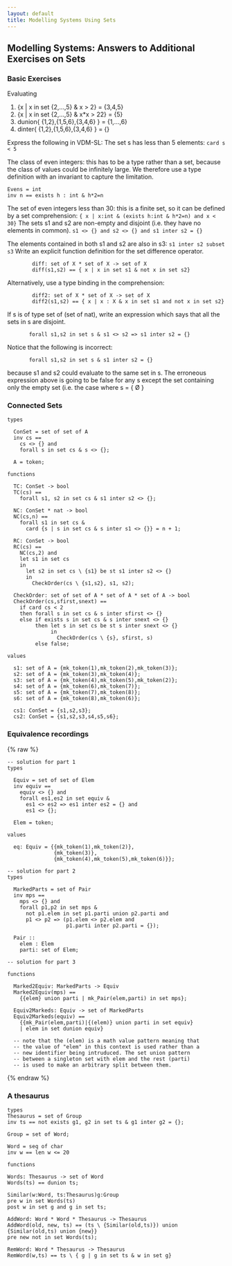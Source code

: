 ```yaml
---
layout: default
title: Modelling Systems Using Sets
---
```


## Modelling Systems: Answers to Additional Exercises on Sets

### Basic Exercises

Evaluating
1. {x | x in set {2,...,5} & x > 2} = {3,4,5}
2. {x | x in set {2,...,5} & x*x > 22} = {5}
3. dunion{ {1,2},{1,5,6},{3,4,6} } = {1,...,6}
4. dinter{ {1,2},{1,5,6},{3,4,6} } = {}

Express the following in VDM-SL:
The set s has less than 5 elements: `card s < 5`

The class of even integers: this has to be a type rather than a set, because the class of values could be infinitely large. We therefore use a type definition with an invariant to capture the limitation.

~~~
Evens = int
inv n == exists h : int & h*2=n
~~~

The set of even integers less than 30: this is a finite set, so it can be defined by a set comprehension: `{ x | x:int & (exists h:int & h*2=n) and x < 30}`
The sets s1 and s2 are non-empty and disjoint (i.e. they have no elements in common). `s1 <> {} and s2 <> {} and s1 inter s2 = {}`

The elements contained in both s1 and s2 are also in s3: `s1 inter s2 subset s3`
Write an explicit function definition for the set difference operator.

~~~
        diff: set of X * set of X -> set of X
        diff(s1,s2) == { x | x in set s1 & not x in set s2}
~~~
		
Alternatively, use a type binding in the comprehension:

~~~
        diff2: set of X * set of X -> set of X
        diff2(s1,s2) == { x | x : X & x in set s1 and not x in set s2}
~~~
		
If s is of type set of (set of nat), write an expression which says that all the sets in s are disjoint.

~~~
       forall s1,s2 in set s & s1 <> s2 => s1 inter s2 = {}
~~~
	   
Notice that the following is incorrect:

~~~
       forall s1,s2 in set s & s1 inter s2 = {}
~~~
	   
because s1 and s2 could evaluate to the same set in s. The erroneous expression above is going to be false for any s except the set containing only the empty set (i.e. the case where s = { Ø }

### Connected Sets

~~~
types

  ConSet = set of set of A
  inv cs == 
    cs <> {} and 
    forall s in set cs & s <> {};

  A = token;

functions

  TC: ConSet -> bool
  TC(cs) ==
    forall s1, s2 in set cs & s1 inter s2 <> {};

  NC: ConSet * nat -> bool
  NC(cs,n) ==
    forall s1 in set cs &
      card {s | s in set cs & s inter s1 <> {}} = n + 1;

  RC: ConSet -> bool
  RC(cs) ==
    NC(cs,2) and
    let s1 in set cs 
    in
      let s2 in set cs \ {s1} be st s1 inter s2 <> {}
      in
        CheckOrder(cs \ {s1,s2}, s1, s2);

  CheckOrder: set of set of A * set of A * set of A -> bool
  CheckOrder(cs,sfirst,snext) ==
    if card cs < 2
    then forall s in set cs & s inter sfirst <> {}
    else if exists s in set cs & s inter snext <> {}
         then let s in set cs be st s inter snext <> {} 
              in
                CheckOrder(cs \ {s}, sfirst, s)
         else false;

values

  s1: set of A = {mk_token(1),mk_token(2),mk_token(3)};
  s2: set of A = {mk_token(3),mk_token(4)};
  s3: set of A = {mk_token(4),mk_token(5),mk_token(2)};
  s4: set of A = {mk_token(6),mk_token(7)};
  s5: set of A = {mk_token(7),mk_token(8)};
  s6: set of A = {mk_token(8),mk_token(6)};

  cs1: ConSet = {s1,s2,s3};
  cs2: ConSet = {s1,s2,s3,s4,s5,s6};
~~~

### Equivalence recordings

{% raw %}
~~~
-- solution for part 1
types

  Equiv = set of set of Elem
  inv equiv == 
    equiv <> {} and
    forall es1,es2 in set equiv &
      es1 <> es2 => es1 inter es2 = {} and
      es1 <> {};

  Elem = token;

values

  eq: Equiv = {{mk_token(1),mk_token(2)},
               {mk_token(3)},
               {mk_token(4),mk_token(5),mk_token(6)}};

-- solution for part 2
types

  MarkedParts = set of Pair
  inv mps ==
    mps <> {} and
    forall p1,p2 in set mps &
      not p1.elem in set p1.parti union p2.parti and
      p1 <> p2 => (p1.elem <> p2.elem and
                   p1.parti inter p2.parti = {});

  Pair ::
    elem : Elem
    parti: set of Elem;

-- solution for part 3

functions

  Marked2Equiv: MarkedParts -> Equiv
  Marked2Equiv(mps) ==
    {{elem} union parti | mk_Pair(elem,parti) in set mps};

  Equiv2Markeds: Equiv -> set of MarkedParts
  Equiv2Markeds(equiv) ==
    {{mk_Pair(elem,parti)|{(elem)} union parti in set equiv}
    | elem in set dunion equiv}

  -- note that the (elem) is a math value pattern meaning that 
  -- the value of "elem" in this context is used rather than a 
  -- new identifier being intruduced. The set union pattern
  -- between a singleton set with elem and the rest (parti) 
  -- is used to make an arbitrary split between them.
~~~
{% endraw %}

### A thesaurus

~~~
types 
Thesaurus = set of Group 
inv ts == not exists g1, g2 in set ts & g1 inter g2 = {}; 

Group = set of Word; 

Word = seq of char 
inv w == len w <= 20 

functions 

Words: Thesaurus -> set of Word 
Words(ts) == dunion ts; 

Similar(w:Word, ts:Thesaurus)g:Group 
pre w in set Words(ts) 
post w in set g and g in set ts; 

AddWord: Word * Word * Thesaurus -> Thesaurus 
AddWord(old, new, ts) == (ts \ {Similar(old,ts)}) union {Similar(old,ts) union {new}} 
pre new not in set Words(ts); 

RemWord: Word * Thesaurus -> Thesaurus 
RemWord(w,ts) == ts \ { g | g in set ts & w in set g} 
~~~